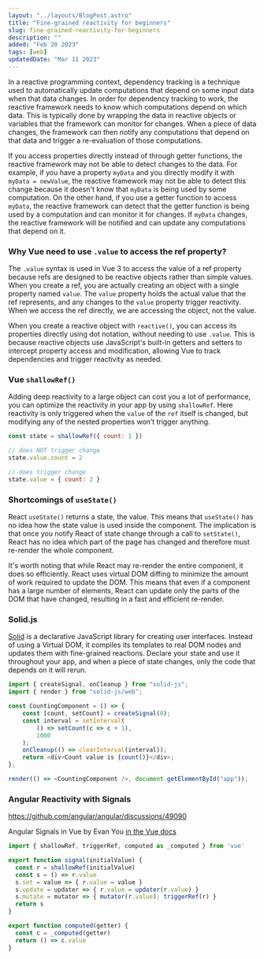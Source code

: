 ```yaml
---
layout: "../layouts/BlogPost.astro"
title: "Fine-grained reactivity for beginners"
slug: fine-grained-reactivity-for-beginners
description: ""
added: "Feb 20 2023"
tags: [web]
updatedDate: "Mar 11 2023"
---
```


In a reactive programming context, dependency tracking is a technique used to automatically update computations that depend on some input data when that data changes. In order for dependency tracking to work, the reactive framework needs to know which computations depend on which data. This is typically done by wrapping the data in reactive objects or variables that the framework can monitor for changes. When a piece of data changes, the framework can then notify any computations that depend on that data and trigger a re-evaluation of those computations.

If you access properties directly instead of through getter functions, the reactive framework may not be able to detect changes to the data. For example, if you have a property `myData` and you directly modify it with `myData = newValue`, the reactive framework may not be able to detect this change because it doesn't know that `myData` is being used by some computation. On the other hand, if you use a getter function to access `myData`, the reactive framework can detect that the getter function is being used by a computation and can monitor it for changes. If `myData` changes, the reactive framework will be notified and can update any computations that depend on it.

### Why Vue need to use `.value` to access the ref property?
The `.value` syntax is used in Vue 3 to access the value of a ref property because refs are designed to be reactive objects rather than simple values. When you create a ref, you are actually creating an object with a single property named `value`. The `value` property holds the actual value that the ref represents, and any changes to the `value` property trigger reactivity. When we access the ref directly, we are accessing the object, not the value.

When you create a reactive object with `reactive()`, you can access its properties directly using dot notation, without needing to use `.value`. This is because reactive objects use JavaScript's built-in getters and setters to intercept property access and modification, allowing Vue to track dependencies and trigger reactivity as needed.

### Vue `shallowRef()`
Adding deep reactivity to a large object can cost you a lot of performance, you can optimize the reactivity in your app by using `shallowRef`. Here reactivity is only triggered when the `value` of the `ref` itself is changed, but modifying any of the nested properties won’t trigger anything.

```js
const state = shallowRef({ count: 1 })

// does NOT trigger change
state.value.count = 2

// does trigger change
state.value = { count: 2 }
```

### Shortcomings of `useState()`
React `useState()` returns a state, the value. This means that `useState()` has no idea how the state value is used inside the component. The implication is that once you notify React of state change through a call to `setState()`, React has no idea which part of the page has changed and therefore must re-render the whole component.

It's worth noting that while React may re-render the entire component, it does so efficiently. React uses virtual DOM diffing to minimize the amount of work required to update the DOM. This means that even if a component has a large number of elements, React can update only the parts of the DOM that have changed, resulting in a fast and efficient re-render.

### Solid.js
[Solid](https://github.com/solidjs/solid) is a declarative JavaScript library for creating user interfaces. Instead of using a Virtual DOM, it compiles its templates to real DOM nodes and updates them with fine-grained reactions. Declare your state and use it throughout your app, and when a piece of state changes, only the code that depends on it will rerun.

```js
import { createSignal, onCleanup } from "solid-js";
import { render } from "solid-js/web";

const CountingComponent = () => {
	const [count, setCount] = createSignal(0);
	const interval = setInterval(
		() => setCount(c => c + 1),
		1000
	);
	onCleanup(() => clearInterval(interval));
	return <div>Count value is {count()}</div>;
};

render(() => <CountingComponent />, document.getElementById("app"));
```

### Angular Reactivity with Signals
https://github.com/angular/angular/discussions/49090


Angular Signals in Vue by Evan You [in the Vue docs](https://vuejs.org/guide/extras/reactivity-in-depth.html#connection-to-signals)

```js
import { shallowRef, triggerRef, computed as _computed } from 'vue'

export function signal(initialValue) {
  const r = shallowRef(initialValue)
  const s = () => r.value
  s.set = value => { r.value = value }
  s.update = updater => { r.value = updater(r.value) }
  s.mutate = mutator => { mutator(r.value); triggerRef(r) }
  return s
}

export function computed(getter) {
  const c = _computed(getter)
  return () => c.value
}
```
